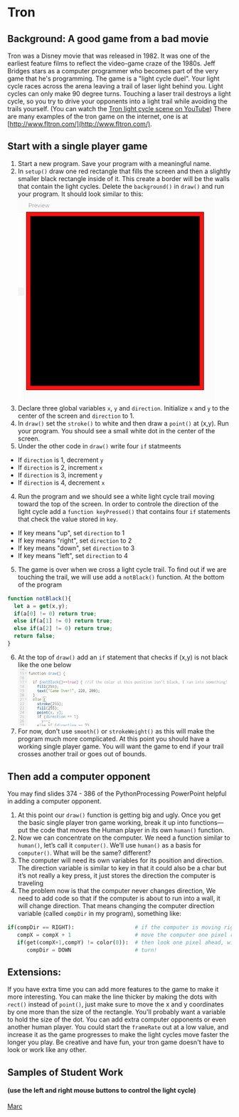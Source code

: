 Tron
====
Background: A good game from a bad movie
-----------------------------------------
Tron was a Disney movie that was released in 1982. It was one of the earliest feature films to reflect the video-game craze of the 1980s. Jeff Bridges stars as a computer programmer who becomes part of the very game that he's programming. The game is a "light cycle duel". Your light cycle races across the arena leaving a trail of laser light behind you. Light cycles can only make 90 degree turns. Touching a laser trail destroys a light cycle, so you try to drive your opponents into a light trail while avoiding the trails yourself. (You can watch the [Tron light cycle scene on YouTube](https://www.youtube.com/watch?v=-BZxGhNdz1k)) There are many examples of the tron game on the internet, one is at [http://www.fltron.com/](http://www.fltron.com/).
 

 
Start with a single player game
-------------------------------
1. Start a new program. Save your program with a meaningful name.
2. In `setup()` draw one red rectangle that fills the screen and then a slightly smaller black rectangle inside of it. This  create a border will be the walls that contain the light cycles. Delete the `background()` in `draw()` and run your program. It should look similar to this:   
![](Tron1.JPG)   
3. Declare three global variables `x`, `y` and `direction`. Initialize `x` and `y` to the center of the screen and `direction` to 1.
3. In `draw()` set the `stroke()` to white and then draw a `point()` at (x,y). Run your program. You should see a small white dot in the center of the screen.
3. Under the other code in `draw()` write four `if` statmeents
+ If `direction` is 1, decrement `y` 
+ If `direction` is 2, increment `x` 
+ If `direction` is 3, increment `y` 
+ If `direction` is 4, decrement `x` 
4. Run the program and we should see a white light cycle trail moving toward the top of the screen. In order to controle the direction of the light cycle add a `function keyPressed()` that contains four `if` statements that check the value stored in `key`.
+ If key means "up", set `direction` to 1
+ If key means "right", set `direction` to 2
+ If key means "down", set `direction` to 3
+ If key means "left", set `direction` to 4
5. The game is over when we cross a light cycle trail. To find out if we are touching the trail, we will use add a `notBlack()` function. At the bottom of the program   
```javascript
function notBlack(){
  let a = get(x,y);
  if(a[0] != 0) return true;
  else if(a[1] != 0) return true;
  else if(a[2] != 0) return true;
  return false;
}  
```
6. At the top of `draw()` add an `if` statement that checks if (x,y) is not black like the one below   
![](Tron2.JPG)
7. For now, don't use `smooth()` or `strokeWeight()` as this will make the program much more complicated.
At this point you should have a working single player game. You will want the game to end if your trail crosses another trail or goes out of bounds.
 
Then add a computer opponent
----------------------------
You may find slides 374 - 386 of the PythonProcessing PowerPoint helpful in adding a computer opponent.
1. At this point our `draw()` function is getting big and ugly. Once you get the basic single player tron game working, break it up into functions—put the code that moves the Human player in its own `human()` function.
2. Now we can concentrate on the computer. We need a function similar to `human()`, let’s call it `computer()`. We’ll use `human()` as a basis for `computer()`. What will be the same? different?
3. The computer will need its own variables for its position and direction. The direction variable is similar to key in that it could also be a char but it’s not really a key press, it just stores the direction the computer is traveling
4. The problem now is that the computer never changes direction, We need to add code so that if the computer is about to run into a wall, it will change direction. That means changing the computer direction variable (called `compDir` in my program), something like:   
```python
if(compDir == RIGHT):                   # if the computer is moving right
   compX = compX + 1                    # move the computer one pixel right
   if(get(compX+1,compY) != color(0)):  # then look one pixel ahead, will I run into something that isn't black?
      compDir = DOWN                    # turn!
```

Extensions:
-----------
If you have extra time you can add more features to the game to make it more interesting. You can make the line thicker by making the dots with `rect()` instead of `point()`, just make sure to move the x and y coordinates by one more than the size of the rectangle. You'll probably want a variable to hold the size of the dot. You can add extra computer opponents or even another human player. You could start the `frameRate` out at a low value, and increase it as the game progresses to make the light cycles move faster the longer you play. Be creative and have fun, your tron game doesn't have to look or work like any other.

Samples of Student Work 
-----------------------
#### (use the left and right mouse buttons to control the light cycle)   
[Marc](https://trinket.io/embed/python/df5a0e966e?outputOnly=true&runOption=run&start=result)   
